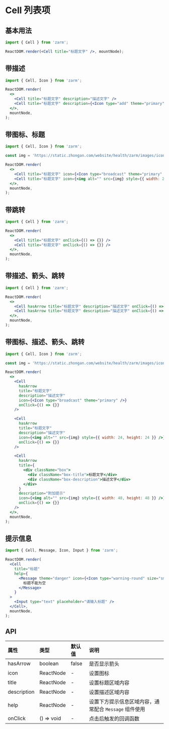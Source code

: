 # Cell 列表项

## 基本用法

```jsx
import { Cell } from 'zarm';

ReactDOM.render(<Cell title="标题文字" />, mountNode);
```

## 带描述

```jsx
import { Cell, Icon } from 'zarm';

ReactDOM.render(
  <>
    <Cell title="标题文字" description="描述文字" />
    <Cell title="标题文字" description={<Icon type="add" theme="primary" size="sm" />} />
  </>,
  mountNode,
);
```

## 带图标、标题

```jsx
import { Cell, Icon } from 'zarm';

const img = 'https://static.zhongan.com/website/health/zarm/images/icons/state.png';

ReactDOM.render(
  <>
    <Cell title="标题文字" icon={<Icon type="broadcast" theme="primary" />} />
    <Cell title="标题文字" icon={<img alt="" src={img} style={{ width: 24, height: 24 }} />} />
  </>,
  mountNode,
);
```

## 带跳转

```jsx
import { Cell } from 'zarm';

ReactDOM.render(
  <>
    <Cell title="标题文字" onClick={() => {}} />
    <Cell title="标题文字" onClick={() => {}} />
  </>,
  mountNode,
);
```

## 带描述、箭头、跳转

```jsx
import { Cell } from 'zarm';

ReactDOM.render(
  <>
    <Cell hasArrow title="标题文字" description="描述文字" onClick={() => {}} />
    <Cell hasArrow title="标题文字" description="描述文字" onClick={() => {}} />
  </>,
  mountNode,
);
```

## 带图标、描述、箭头、跳转

```jsx
import { Cell, Icon } from 'zarm';

const img = 'https://static.zhongan.com/website/health/zarm/images/icons/state.png';

ReactDOM.render(
  <>
    <Cell
      hasArrow
      title="标题文字"
      description="描述文字"
      icon={<Icon type="broadcast" theme="primary" />}
      onClick={() => {}}
    />

    <Cell
      hasArrow
      title="标题文字"
      description="描述文字"
      icon={<img alt="" src={img} style={{ width: 24, height: 24 }} />}
      onClick={() => {}}
    />

    <Cell
      hasArrow
      title={
        <div className="box">
          <div className="box-title">标题文字</div>
          <div className="box-description">描述文字</div>
        </div>
      }
      description="附加提示"
      icon={<img alt="" src={img} style={{ width: 48, height: 48 }} />}
      onClick={() => {}}
    />
  </>,
  mountNode,
);
```

## 提示信息

```jsx
import { Cell, Message, Icon, Input } from 'zarm';

ReactDOM.render(
  <Cell
    title="标题"
    help={
      <Message theme="danger" icon={<Icon type="warning-round" size="sm" />}>
        标题不能为空
      </Message>
    }
  >
    <Input type="text" placeholder="请输入标题" />
  </Cell>,
  mountNode,
);
```

## API

| 属性        | 类型       | 默认值 | 说明                                                  |
| :---------- | :--------- | :----- | :---------------------------------------------------- |
| hasArrow    | boolean    | false  | 是否显示箭头                                          |
| icon        | ReactNode  | -      | 设置图标                                              |
| title       | ReactNode  | -      | 设置标题区域内容                                      |
| description | ReactNode  | -      | 设置描述区域内容                                      |
| help        | ReactNode  | -      | 设置下方提示信息区域内容，通常配合 `Message` 组件使用 |
| onClick     | () => void | -      | 点击后触发的回调函数                                  |
